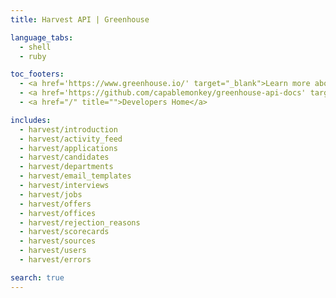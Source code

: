 ```yaml
---
title: Harvest API | Greenhouse

language_tabs:
  - shell
  - ruby

toc_footers:
  - <a href='https://www.greenhouse.io/' target="_blank">Learn more about Greenhouse</a>
  - <a href='https://github.com/capablemonkey/greenhouse-api-docs' target="_blank">GitHub repository</a>
  - <a href="/" title="">Developers Home</a>

includes:
  - harvest/introduction
  - harvest/activity_feed
  - harvest/applications
  - harvest/candidates
  - harvest/departments
  - harvest/email_templates
  - harvest/interviews
  - harvest/jobs
  - harvest/offers
  - harvest/offices
  - harvest/rejection_reasons
  - harvest/scorecards
  - harvest/sources
  - harvest/users
  - harvest/errors

search: true
---
```

